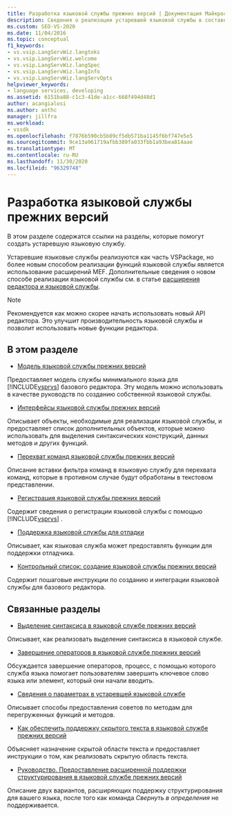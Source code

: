 ```yaml
---
title: Разработка языковой службы прежних версий | Документация Майкрософт
description: Сведения о реализации устаревшей языковой службы в составе VSPackage или с помощью расширений Managed Extensibility Framework (MEF).
ms.custom: SEO-VS-2020
ms.date: 11/04/2016
ms.topic: conceptual
f1_keywords:
- vs.vsip.LangServWiz.langtoks
- vs.vsip.LangServWiz.welcome
- vs.vsip.LangServWiz.langSpec
- vs.vsip.LangServWiz.langInfo
- vs.vsip.LangServWiz.langServOpts
helpviewer_keywords:
- language services, developing
ms.assetid: 6151ba88-c1c3-41de-a1cc-668f494d48d1
author: acangialosi
ms.author: anthc
manager: jillfra
ms.workload:
- vssdk
ms.openlocfilehash: f7876b590cb5b09cf5db571ba1145f6bf747e5e5
ms.sourcegitcommit: 9ce13a961719afbb389fa033fbb1a93bea814aae
ms.translationtype: MT
ms.contentlocale: ru-RU
ms.lasthandoff: 11/30/2020
ms.locfileid: "96329748"
---
```

# <a name="develop-a-legacy-language-service"></a>Разработка языковой службы прежних версий
В этом разделе содержатся ссылки на разделы, которые помогут создать устаревшую языковую службу.

 Устаревшие языковые службы реализуются как часть VSPackage, но более новым способом реализации функций языковой службы является использование расширений MEF. Дополнительные сведения о новом способе реализации языковой службы см. в статье [расширения редактора и языковой службы](../../extensibility/editor-and-language-service-extensions.md).

> [!NOTE]
> Рекомендуется как можно скорее начать использовать новый API редактора. Это улучшит производительность языковой службы и позволит использовать новые функции редактора.

## <a name="in-this-section"></a>В этом разделе
- [Модель языковой службы прежних версий](../../extensibility/internals/model-of-a-legacy-language-service.md)

 Предоставляет модель службы минимального языка для [!INCLUDE[vsprvs](../../code-quality/includes/vsprvs_md.md)] базового редактора. Эту модель можно использовать в качестве руководств по созданию собственной языковой службы.

- [Интерфейсы языковой службы прежних версий](../../extensibility/internals/legacy-language-service-interfaces.md)

 Описывает объекты, необходимые для реализации языковой службы, и предоставляет список дополнительных объектов, которые можно использовать для выделения синтаксических конструкций, данных методов и других функций.

- [Перехват команд языковой службы прежних версий](../../extensibility/internals/intercepting-legacy-language-service-commands.md)

 Описание вставки фильтра команд в языковую службу для перехвата команд, которые в противном случае будут обработаны в текстовом представлении.

- [Регистрация языковой службы прежних версий](../../extensibility/internals/registering-a-legacy-language-service2.md)

 Содержит сведения о регистрации языковой службы с помощью [!INCLUDE[vsprvs](../../code-quality/includes/vsprvs_md.md)] .

- [Поддержка языковой службы для отладки](../../extensibility/internals/language-service-support-for-debugging.md)

 Описывает, как языковая служба может предоставлять функции для поддержки отладчика.

- [Контрольный список: создание языковой службы прежних версий](../../extensibility/internals/checklist-creating-a-legacy-language-service.md)

 Содержит пошаговые инструкции по созданию и интеграции языковой службы для базового редактора.

## <a name="related-sections"></a>Связанные разделы
- [Выделение синтаксиса в языковой службе прежних версий](../../extensibility/internals/syntax-coloring-in-a-legacy-language-service.md)

 Описывает, как реализовать выделение синтаксиса в языковой службе.

- [Завершение операторов в языковой службе прежних версий](../../extensibility/internals/statement-completion-in-a-legacy-language-service.md)

 Обсуждается завершение операторов, процесс, с помощью которого служба языка помогает пользователям завершить ключевое слово языка или элемент, который они начали вводить.

- [Сведения о параметрах в устаревшей языковой службе](../../extensibility/internals/parameter-info-in-a-legacy-language-service1.md)

 Описывает способы предоставления советов по методам для перегруженных функций и методов.

- [Как обеспечить поддержку скрытого текста в языковой службе прежних версий](../../extensibility/internals/how-to-provide-hidden-text-support-in-a-legacy-language-service.md)

 Объясняет назначение скрытой области текста и предоставляет инструкции о том, как реализовать скрытую область текста.

- [Руководство. Предоставление расширенной поддержки структурирования в языковой службе прежних версий](../../extensibility/internals/how-to-provide-expanded-outlining-support-in-a-legacy-language-service.md)

 Описание двух вариантов, расширяющих поддержку структурирования для вашего языка, после того как команда *Свернуть в определения* не поддерживается.
